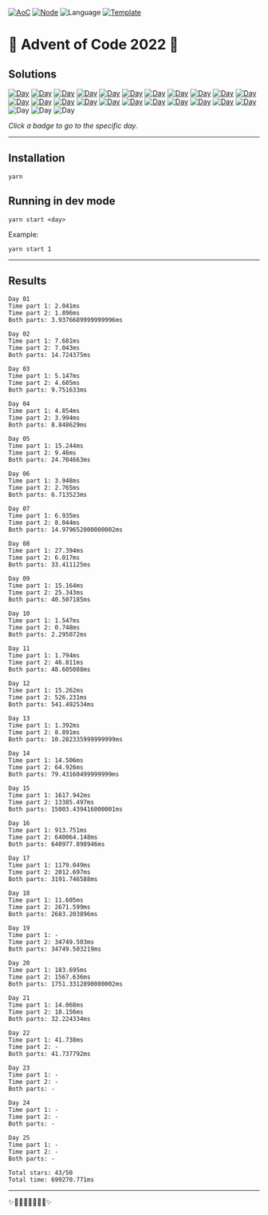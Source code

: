 <!-- Entries between SOLUTIONS and RESULTS tags are auto-generated -->

[![AoC](https://badgen.net/badge/AoC/2022/blue)](https://adventofcode.com/2022)
[![Node](https://badgen.net/badge/Node/v16.13.0+/blue)](https://nodejs.org/en/download/)
![Language](https://badgen.net/badge/Language/TypeScript/blue)
[![Template](https://badgen.net/badge/Template/aocrunner/blue)](https://github.com/caderek/aocrunner)

# 🎄 Advent of Code 2022 🎄

## Solutions

<!--SOLUTIONS-->

[![Day](https://badgen.net/badge/01/%E2%98%85%E2%98%85/green)](src/day01)
[![Day](https://badgen.net/badge/02/%E2%98%85%E2%98%85/green)](src/day02)
[![Day](https://badgen.net/badge/03/%E2%98%85%E2%98%85/green)](src/day03)
[![Day](https://badgen.net/badge/04/%E2%98%85%E2%98%85/green)](src/day04)
[![Day](https://badgen.net/badge/05/%E2%98%85%E2%98%85/green)](src/day05)
[![Day](https://badgen.net/badge/06/%E2%98%85%E2%98%85/green)](src/day06)
[![Day](https://badgen.net/badge/07/%E2%98%85%E2%98%85/green)](src/day07)
[![Day](https://badgen.net/badge/08/%E2%98%85%E2%98%85/green)](src/day08)
[![Day](https://badgen.net/badge/09/%E2%98%85%E2%98%85/green)](src/day09)
[![Day](https://badgen.net/badge/10/%E2%98%85%E2%98%85/green)](src/day10)
[![Day](https://badgen.net/badge/11/%E2%98%85%E2%98%85/green)](src/day11)
[![Day](https://badgen.net/badge/12/%E2%98%85%E2%98%85/green)](src/day12)
[![Day](https://badgen.net/badge/13/%E2%98%85%E2%98%85/green)](src/day13)
[![Day](https://badgen.net/badge/14/%E2%98%85%E2%98%85/green)](src/day14)
[![Day](https://badgen.net/badge/15/%E2%98%85%E2%98%85/green)](src/day15)
[![Day](https://badgen.net/badge/16/%E2%98%85%E2%98%85/green)](src/day16)
[![Day](https://badgen.net/badge/17/%E2%98%85%E2%98%85/green)](src/day17)
[![Day](https://badgen.net/badge/18/%E2%98%85%E2%98%85/green)](src/day18)
[![Day](https://badgen.net/badge/19/%E2%98%85%E2%98%85/green)](src/day19)
[![Day](https://badgen.net/badge/20/%E2%98%85%E2%98%85/green)](src/day20)
[![Day](https://badgen.net/badge/21/%E2%98%85%E2%98%85/green)](src/day21)
[![Day](https://badgen.net/badge/22/%E2%98%85%E2%98%86/yellow)](src/day22)
![Day](https://badgen.net/badge/23/%E2%98%86%E2%98%86/gray)
![Day](https://badgen.net/badge/24/%E2%98%86%E2%98%86/gray)
![Day](https://badgen.net/badge/25/%E2%98%86%E2%98%86/gray)

<!--/SOLUTIONS-->

_Click a badge to go to the specific day._

---

## Installation

```
yarn
```

## Running in dev mode

```
yarn start <day>
```

Example:

```
yarn start 1
```

---

## Results

<!--RESULTS-->

```
Day 01
Time part 1: 2.041ms
Time part 2: 1.896ms
Both parts: 3.9376689999999996ms
```

```
Day 02
Time part 1: 7.681ms
Time part 2: 7.043ms
Both parts: 14.724375ms
```

```
Day 03
Time part 1: 5.147ms
Time part 2: 4.605ms
Both parts: 9.751633ms
```

```
Day 04
Time part 1: 4.854ms
Time part 2: 3.994ms
Both parts: 8.848629ms
```

```
Day 05
Time part 1: 15.244ms
Time part 2: 9.46ms
Both parts: 24.704663ms
```

```
Day 06
Time part 1: 3.948ms
Time part 2: 2.765ms
Both parts: 6.713523ms
```

```
Day 07
Time part 1: 6.935ms
Time part 2: 8.044ms
Both parts: 14.979652000000002ms
```

```
Day 08
Time part 1: 27.394ms
Time part 2: 6.017ms
Both parts: 33.411125ms
```

```
Day 09
Time part 1: 15.164ms
Time part 2: 25.343ms
Both parts: 40.507185ms
```

```
Day 10
Time part 1: 1.547ms
Time part 2: 0.748ms
Both parts: 2.295072ms
```

```
Day 11
Time part 1: 1.794ms
Time part 2: 46.811ms
Both parts: 48.605088ms
```

```
Day 12
Time part 1: 15.262ms
Time part 2: 526.231ms
Both parts: 541.492534ms
```

```
Day 13
Time part 1: 1.392ms
Time part 2: 8.891ms
Both parts: 10.282335999999999ms
```

```
Day 14
Time part 1: 14.506ms
Time part 2: 64.926ms
Both parts: 79.43160499999999ms
```

```
Day 15
Time part 1: 1617.942ms
Time part 2: 13385.497ms
Both parts: 15003.439416000001ms
```

```
Day 16
Time part 1: 913.751ms
Time part 2: 640064.148ms
Both parts: 640977.898946ms
```

```
Day 17
Time part 1: 1179.049ms
Time part 2: 2012.697ms
Both parts: 3191.746588ms
```

```
Day 18
Time part 1: 11.605ms
Time part 2: 2671.599ms
Both parts: 2683.203896ms
```

```
Day 19
Time part 1: -
Time part 2: 34749.503ms
Both parts: 34749.503219ms
```

```
Day 20
Time part 1: 183.695ms
Time part 2: 1567.636ms
Both parts: 1751.3312890000002ms
```

```
Day 21
Time part 1: 14.068ms
Time part 2: 18.156ms
Both parts: 32.224334ms
```

```
Day 22
Time part 1: 41.738ms
Time part 2: -
Both parts: 41.737792ms
```

```
Day 23
Time part 1: -
Time part 2: -
Both parts: -
```

```
Day 24
Time part 1: -
Time part 2: -
Both parts: -
```

```
Day 25
Time part 1: -
Time part 2: -
Both parts: -
```

```
Total stars: 43/50
Total time: 699270.771ms
```

<!--/RESULTS-->

---

✨🎄🎁🎄🎅🎄🎁🎄✨